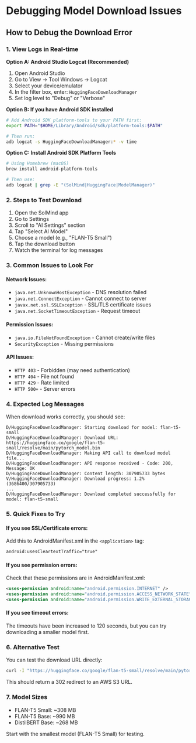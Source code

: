 # Debugging Model Download Issues

## How to Debug the Download Error

### 1. View Logs in Real-time

**Option A: Android Studio Logcat (Recommended)**
1. Open Android Studio
2. Go to View → Tool Windows → Logcat
3. Select your device/emulator
4. In the filter box, enter: `HuggingFaceDownloadManager`
5. Set log level to "Debug" or "Verbose"

**Option B: If you have Android SDK installed**
```bash
# Add Android SDK platform-tools to your PATH first:
export PATH="$HOME/Library/Android/sdk/platform-tools:$PATH"

# Then run:
adb logcat -s HuggingFaceDownloadManager:* -v time
```

**Option C: Install Android SDK Platform Tools**
```bash
# Using Homebrew (macOS)
brew install android-platform-tools

# Then use:
adb logcat | grep -E "(SolMind|HuggingFace|ModelManager)"
```

### 2. Steps to Test Download
1. Open the SolMind app
2. Go to Settings
3. Scroll to "AI Settings" section
4. Tap "Select AI Model"
5. Choose a model (e.g., "FLAN-T5 Small")
6. Tap the download button
7. Watch the terminal for log messages

### 3. Common Issues to Look For

#### Network Issues:
- `java.net.UnknownHostException` - DNS resolution failed
- `java.net.ConnectException` - Cannot connect to server
- `javax.net.ssl.SSLException` - SSL/TLS certificate issues
- `java.net.SocketTimeoutException` - Request timeout

#### Permission Issues:
- `java.io.FileNotFoundException` - Cannot create/write files
- `SecurityException` - Missing permissions

#### API Issues:
- `HTTP 403` - Forbidden (may need authentication)
- `HTTP 404` - File not found
- `HTTP 429` - Rate limited
- `HTTP 500+` - Server errors

### 4. Expected Log Messages
When download works correctly, you should see:
```
D/HuggingFaceDownloadManager: Starting download for model: flan-t5-small
D/HuggingFaceDownloadManager: Download URL: https://huggingface.co/google/flan-t5-small/resolve/main/pytorch_model.bin
D/HuggingFaceDownloadManager: Making API call to download model file...
D/HuggingFaceDownloadManager: API response received - Code: 200, Message: OK
D/HuggingFaceDownloadManager: Content length: 307905733 bytes
V/HuggingFaceDownloadManager: Download progress: 1.2% (3686400/307905733)
...
D/HuggingFaceDownloadManager: Download completed successfully for model: flan-t5-small
```

### 5. Quick Fixes to Try

#### If you see SSL/Certificate errors:
Add this to AndroidManifest.xml in the `<application>` tag:
```xml
android:usesCleartextTraffic="true"
```

#### If you see permission errors:
Check that these permissions are in AndroidManifest.xml:
```xml
<uses-permission android:name="android.permission.INTERNET" />
<uses-permission android:name="android.permission.ACCESS_NETWORK_STATE" />
<uses-permission android:name="android.permission.WRITE_EXTERNAL_STORAGE" />
```

#### If you see timeout errors:
The timeouts have been increased to 120 seconds, but you can try downloading a smaller model first.

### 6. Alternative Test
You can test the download URL directly:
```bash
curl -I "https://huggingface.co/google/flan-t5-small/resolve/main/pytorch_model.bin"
```

This should return a 302 redirect to an AWS S3 URL.

### 7. Model Sizes
- FLAN-T5 Small: ~308 MB
- FLAN-T5 Base: ~990 MB  
- DistilBERT Base: ~268 MB

Start with the smallest model (FLAN-T5 Small) for testing.